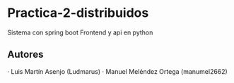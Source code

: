# Practica-2-distribuidos
Sistema con spring boot Frontend y api en python

## Autores
· Luis Martín Asenjo (Ludmarus)
· Manuel Meléndez Ortega (manumel2662)
